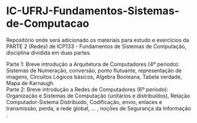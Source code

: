 # IC-UFRJ-Fundamentos-Sistemas-de-Computacao
Repositório onde será adicionado os materiais para estudo e exercícios da PARTE 2 (Redes) de ICP133 - Fundamentos de Sistemas de Computação, disciplina dividida em duas partes.

Parte 1: Breve introdução a Arquitetura de Computadores (4º período): Sistemas de Numeração, conversão, ponto flutuante, representação de imagens, Circuitos Lógicos básicos, Algebra Booleana, Tabela verdade, Mapa de Karnaugh.<br>
Parte 2: Breve introdução a Redes de Computadores (6º período): Organização e Sistemas de Computação (unitários e distribuídos), Relação Computador-Sistema Distribuído, Codificação, envio, enlaces e transmissão, perda, a rede global, ... , noções de Segurança da Informação<br>.
